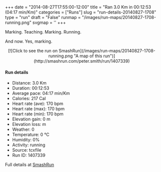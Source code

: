 +++
date = "2014-08-27T17:55:00-12:00"
title = "Ran 3.0 Km in 00:12:53 (04:17 min/Km)"
categories = ["Runs"]
slug = "run-details-20140827-1708"
type = "run"
draft = "False"
runmap = "/images/run-maps/20140827-1708-running.png"
svgmap = '<polyline points="">'
+++

Marking. Teaching. Marking. Running. 

And now. Yes, marking. 



<!--more-->

<center>
[![Click to see the run on SmashRun](/images/run-maps/20140827-1708-running.png "A map of this run")](http://smashrun.com/peter.smith/run/1407339)
</center>

#### Run details

* Distance: 3.0 Km
* Duration: 00:12:53
* Average pace: 04:17 min/Km
* Calories: 217 Cal
* Heart rate (ave): 170 bpm
* Heart rate (max): 170 bpm
* Heart rate (min): 170 bpm
* Elevation gain: 0 m
* Elevation loss:  m
* Weather: 0
* Temperature: 0 &deg;C
* Humidity: 0%
* Activity: running
* Source: tcxfile
* Run ID: 1407339

Full details at [SmashRun](http://smashrun.com/peter.smith/run/1407339)